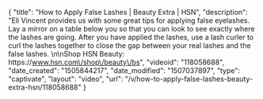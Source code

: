 {
    "title": "How to Apply False Lashes | Beauty Extra | HSN",
    "description": "Eli Vincent provides us with some great tips for applying false eyelashes. Lay a mirror on a table below you so that you can look to see exactly where the lashes are going. After you have applied the lashes, use a lash curler to curl the lashes together to close the gap between your real lashes and the false lashes. \n\nShop HSN Beauty: https:\/\/www.hsn.com\/shop\/beauty\/bs",
    "videoid": "118058688",
    "date_created": "1505844217",
    "date_modified": "1507037897",
    "type": "captivate",
    "layout": "video",
    "url": "\/v\/how-to-apply-false-lashes-beauty-extra-hsn\/118058688"
}